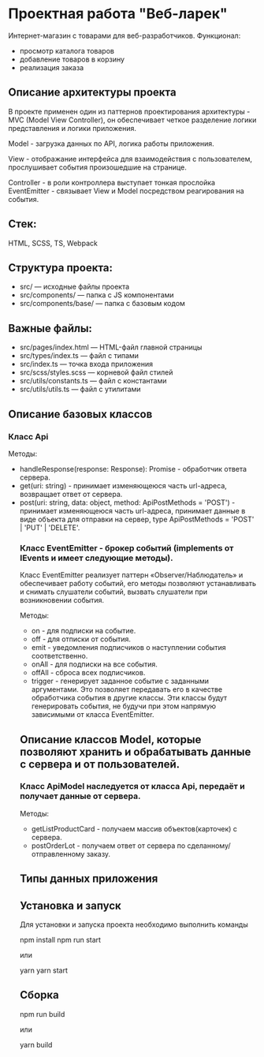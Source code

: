 # Проектная работа "Веб-ларек"

Интернет-магазин с товарами для веб-разработчиков.
Функционал:

- просмотр каталога товаров
- добавление товаров в корзину
- реализация заказа

## Описание архитектуры проекта

В проекте применен один из паттернов проектирования архитектуры - MVC (Model View Controller), он обеспечивает четкое разделение логики представления и логики приложения.

Model - загрузка данных по API, логика работы приложения.

View - отображание интерфейса для взаимодействия с пользователем, прослушивает события произошедшие на странице.

Controller - в роли контроллера выступает тонкая прослойка EventEmitter - связывает View и Model посредством реагирования на события.

## Стек:

HTML, SCSS, TS, Webpack

## Структура проекта:

- src/ — исходные файлы проекта
- src/components/ — папка с JS компонентами
- src/components/base/ — папка с базовым кодом

## Важные файлы:

- src/pages/index.html — HTML-файл главной страницы
- src/types/index.ts — файл с типами
- src/index.ts — точка входа приложения
- src/scss/styles.scss — корневой файл стилей
- src/utils/constants.ts — файл с константами
- src/utils/utils.ts — файл с утилитами

## Описание базовых классов

### Класс Api

Методы:

- handleResponse(response: Response): Promise<object> - обработчик ответа сервера.
- get(uri: string) - принимает изменяющеюся часть url-адреса, возвращает ответ от сервера.
- post(uri: string, data: object, method: ApiPostMethods = 'POST') - принимает изменяющеюся часть url-адреса, принимает данные в виде объекта для отправки на сервер, type ApiPostMethods = 'POST' | 'PUT' | 'DELETE'.

### Класс EventEmitter - брокер событий (implements от IEvents и имеет следующие методы).

Класс EventEmitter реализует паттерн «Observer/Наблюдатель» и обеспечивает работу событий, его методы позволяют устанавливать и снимать слушатели событий, вызвать слушатели при возникновении события.

Методы:

- on - для подписки на событие.
- off - для отписки от события.
- emit - уведомления подписчиков о наступлении события соответственно.
- onAll - для подписки на все события.
- offAll - сброса всех подписчиков.
- trigger - генерирует заданное событие с заданными аргументами. Это позволяет передавать его в качестве обработчика события в другие классы. Эти классы будут генерировать события, не будучи при этом напрямую зависимыми от класса EventEmitter.

## Описание классов Model, которые позволяют хранить и обрабатывать данные с сервера и от пользователей.

### Класс ApiModel наследуется от класса Api, передаёт и получает данные от сервера.

Методы:

- getListProductCard - получаем массив объектов(карточек) с сервера.
- postOrderLot - получаем ответ от сервера по сделанному/отправленному заказу.

## Типы данных приложения

## Установка и запуск

Для установки и запуска проекта необходимо выполнить команды

npm install
npm run start

или

yarn
yarn start

## Сборка

npm run build

или

yarn build
